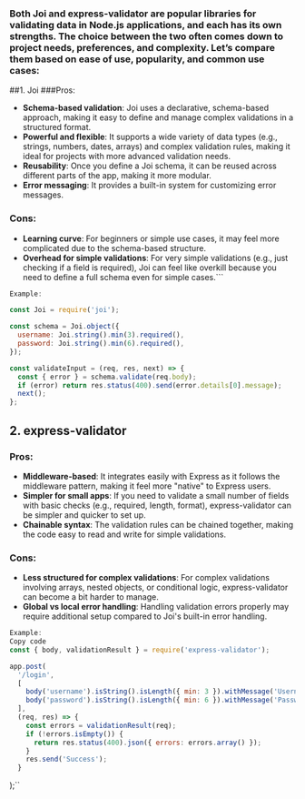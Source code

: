 ### Both Joi and express-validator are popular libraries for validating data in Node.js applications, and each has its own strengths. The choice between the two often comes down to project needs, preferences, and complexity. Let’s compare them based on ease of use, popularity, and common use cases:

##1. Joi
###Pros:

- **Schema-based validation**: Joi uses a declarative, schema-based approach, making it easy to define and manage complex validations in a structured format.
- **Powerful and flexible**: It supports a wide variety of data types (e.g., strings, numbers, dates, arrays) and complex validation rules, making it ideal for projects with more advanced validation needs.
- **Reusability**: Once you define a Joi schema, it can be reused across different parts of the app, making it more modular.
- **Error messaging**: It provides a built-in system for customizing error messages.

### Cons:

- **Learning curve**: For beginners or simple use cases, it may feel more complicated due to the schema-based structure.
- **Overhead for simple validations**: For very simple validations (e.g., just checking if a field is required), Joi can feel like overkill because you need to define a full schema even for simple cases.```

```javascript
Example:

const Joi = require('joi');

const schema = Joi.object({
  username: Joi.string().min(3).required(),
  password: Joi.string().min(6).required(),
});

const validateInput = (req, res, next) => {
  const { error } = schema.validate(req.body);
  if (error) return res.status(400).send(error.details[0].message);
  next();
};
```
## 2. express-validator
### Pros:

- **Middleware-based**: It integrates easily with Express as it follows the middleware pattern, making it feel more "native" to Express users.
- **Simpler for small apps**: If you need to validate a small number of fields with basic checks (e.g., required, length, format), express-validator can be simpler and quicker to set up.
- **Chainable syntax**: The validation rules can be chained together, making the code easy to read and write for simple validations.

### Cons:

- **Less structured for complex validations**: For complex validations involving arrays, nested objects, or conditional logic, express-validator can become a bit harder to manage.
- **Global vs local error handling**: Handling validation errors properly may require additional setup compared to Joi's built-in error handling.
``` javascript
Example:
Copy code
const { body, validationResult } = require('express-validator');

app.post(
  '/login',
  [
    body('username').isString().isLength({ min: 3 }).withMessage('Username must be at least 3 characters'),
    body('password').isString().isLength({ min: 6 }).withMessage('Password must be at least 6 characters'),
  ],
  (req, res) => {
    const errors = validationResult(req);
    if (!errors.isEmpty()) {
      return res.status(400).json({ errors: errors.array() });
    }
    res.send('Success');
  }
```
);``
